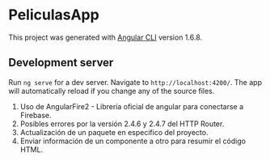 # PeliculasApp

This project was generated with [Angular CLI](https://github.com/angular/angular-cli) version 1.6.8.

## Development server

Run `ng serve` for a dev server. Navigate to `http://localhost:4200/`. The app will automatically reload if you change any of the source files.

1. Uso de AngularFire2 - Librería oficial de angular para conectarse a Firebase.
2. Posibles errores por la versión 2.4.6 y 2.4.7 del HTTP Router.
3. Actualización de un paquete en especifico del proyecto.
4. Enviar información de un componente a otro para resumir el código HTML.
